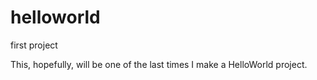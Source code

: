 # helloworld
first project

This, hopefully, will be one of the last times I make a HelloWorld project.
